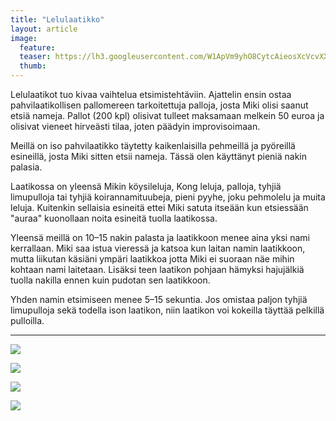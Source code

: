 ```yaml
---
title: "Lelulaatikko"
layout: article
image:
  feature:
  teaser: https://lh3.googleusercontent.com/W1ApVm9yhO8CytcAieosXcVcvXXADzgn-w_aP5FN0x4=w245
  thumb:
---
```


Lelulaatikot tuo kivaa vaihtelua etsimistehtäviin. Ajattelin ensin ostaa pahvilaatikollisen pallomereen tarkoitettuja palloja, josta Miki olisi saanut etsiä nameja. Pallot (200 kpl) olisivat tulleet maksamaan melkein 50 euroa ja olisivat vieneet hirveästi tilaa, joten päädyin improvisoimaan.

Meillä on iso pahvilaatikko täytetty kaikenlaisilla pehmeillä ja pyöreillä esineillä, josta Miki sitten etsii nameja. Tässä olen käyttänyt pieniä nakin palasia.

Laatikossa on yleensä Mikin köysileluja, Kong leluja, palloja, tyhjiä limupulloja tai tyhjiä koirannamituubeja, pieni pyyhe, joku pehmolelu ja muita leluja. Kuitenkin sellaisia esineitä ettei Miki satuta itseään kun etsiessään "auraa" kuonollaan noita esineitä tuolla laatikossa.

Yleensä meillä on 10–15 nakin palasta ja laatikkoon menee aina yksi nami kerrallaan. Miki saa istua vieressä ja katsoa kun laitan namin laatikkoon, mutta liikutan käsiäni ympäri laatikkoa jotta Miki ei suoraan näe mihin kohtaan nami laitetaan. Lisäksi teen laatikon pohjaan hämyksi hajujälkiä tuolla nakilla ennen kuin pudotan sen laatikkoon.

Yhden namin etsimiseen menee 5–15 sekuntia. Jos omistaa paljon tyhjiä limupulloja sekä todella ison laatikon, niin laatikon voi kokeilla täyttää pelkillä pulloilla.

---

[![](https://lh3.googleusercontent.com/r1Z-1twDGTurenm1PsM-4tpCkeiTNJpLDGHl-iKm2g=w800)](https://lh3.googleusercontent.com/r1Z-1twDGTurenm1PsM-4tpCkeiTNJpLDGHl-iKm2g=s0)

[![](https://lh3.googleusercontent.com/CCeoaQ8in628MLxHJIsPh4VH-u9pPY8Ieku93mY4N0o=w800)](https://lh3.googleusercontent.com/CCeoaQ8in628MLxHJIsPh4VH-u9pPY8Ieku93mY4N0o=s0)

[![](https://lh3.googleusercontent.com/7Qy5XDKRKN34siSwZ0o2yfttFNBOiuzaB1JnMmuD4lw=w800)](https://lh3.googleusercontent.com/7Qy5XDKRKN34siSwZ0o2yfttFNBOiuzaB1JnMmuD4lw=s0)

[![](https://lh3.googleusercontent.com/NPFhTWZOkq1hPn3nogxBHLc5Evewyr4iA57a9kPLAG8=w800)](https://lh3.googleusercontent.com/NPFhTWZOkq1hPn3nogxBHLc5Evewyr4iA57a9kPLAG8=s0)
